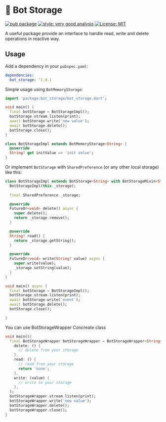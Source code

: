 # :robot: Bot Storage
[![pub package][pub_badge]][pub_badge_link] [![style: very good analysis][vgv_badge]][vgv_badge_link] [![License: MIT][license_badge]][license_badge_link]

A useful package provide an interface to handle read, write and delete operations in reactive way.

## Usage

Add a dependency in your `pubspec.yaml`:

```yaml
dependencies:
  bot_storage: ^1.0.1
```

Simple usage using `BotMemoryStorage`:

```dart
import 'package:bot_storage/bot_storage.dart';

void main() {
  final botStorage = BotStorageImpl();
  botStorage.stream.listen(print);
  await botStorage.write('new value');
  await botStorage.delete();
  botStorage.close();
}

class BotStorageImpl extends BotMemoryStorage<String> {
  @override
  String? get initValue => 'init value';
}
```
Or implement `BotStorage` with `SharedPreference` (or any other local storage) like this:

```dart
class BotStorageImpl extends BotStorage<String> with BotStorageMixin<String> {
  BotStorageImpl(this._storage);
  
  final SharedPreference _storage;

  @override
  FutureOr<void> delete() async {
    super.delete();
    return _storage.remove();
  }

  @override
  String? read() {
    return _storage.getString();
  }

  @override
  FutureOr<void> write(String? value) async {
    super.write(value);
    _storage.setString(value);
  }
}

void main() async {
  final botStorage = BotStorageImpl();
  botStorage.stream.listen(print);
  await botStorage.write('event');
  await botStorage.delete();
  botStorage.close();

}
```
You can use BotStorageWrapper Concreate class
```dart
void main(){
  final BotStorageWrapper botStorageWrapper = BotStorageWrapper<String>(
    delete: () {
      // delete from your storage
    },
    read: () {
      // read from your storage
      return 'none';
    },
    write: (value) {
      // write to your storage
    },
  );
  botStorageWrapper.stream.listen(print);
  botStorageWrapper.write('new value');
  botStorageWrapper.delete();
  botStorageWrapper.close();
}
 
```
[license_badge]: https://img.shields.io/badge/license-MIT-blue.svg
[license_badge_link]: https://opensource.org/licenses/MIT
[vgv_badge]: https://img.shields.io/badge/style-very_good_analysis-B22C89.svg
[vgv_badge_link]: https://pub.dev/packages/very_good_analysis
[pub_badge]: https://img.shields.io/badge/pub-1.0.1-blue
[pub_badge_link]: https://pub.dartlang.org/packages/bot_storage



